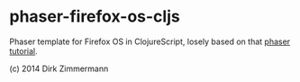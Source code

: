 phaser-firefox-os-cljs
======================

Phaser template for Firefox OS in ClojureScript, losely based on that [phaser tutorial][1].

(c) 2014 Dirk Zimmermann

[1]: http://www.photonstorm.com/phaser/tutorial-making-your-first-phaser-game